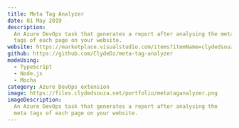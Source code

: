 ```yaml
---
title: Meta Tag Analyzer
date: 01 May 2019
description:
  An Azure DevOps task that generates a report after analysing the meta
  tags of each page on your website.
website: https://marketplace.visualstudio.com/items?itemName=clydedsouza.meta-tag-analyzer
github: https://github.com/ClydeDz/meta-tag-analyzer
madeUsing:
  - TypeScript
  - Node.js
  - Mocha
category: Azure DevOps extension
image: https://files.clydedsouza.net/portfolio/metataganalyzer.png
imageDescription:
  An Azure DevOps task that generates a report after analysing the
  meta tags of each page on your website.
---
```

